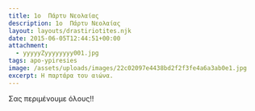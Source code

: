 ```yaml
---
title: 1ο  Πάρτυ Νεολαίας
description: 1ο  Πάρτυ Νεολαίας
layout: layouts/drastiriotites.njk
date: 2015-06-05T12:44:51+00:00
attachment:
  - yyyyyZyyyyyyyy001.jpg
tags: apo-ypiresies
image: /assets/uploads/images/22c02097e4438bd2f2f3fe4a6a3ab0e1.jpg
excerpt: Η παρτάρα του αιώνα.
---
```


Σας περιμένουμε όλους!!
